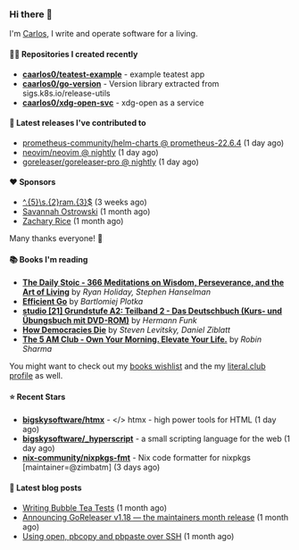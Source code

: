 ### Hi there 👋

I'm [Carlos](https://caarlos0.dev), I write and operate software for a living.

#### 👨‍💻 Repositories I created recently
- **[caarlos0/teatest-example](https://github.com/caarlos0/teatest-example)** - example teatest app
- **[caarlos0/go-version](https://github.com/caarlos0/go-version)** - Version library extracted from sigs.k8s.io/release-utils
- **[caarlos0/xdg-open-svc](https://github.com/caarlos0/xdg-open-svc)** - xdg-open as a service

#### 🚀 Latest releases I've contributed to


- [prometheus-community/helm-charts @ prometheus-22.6.4](https://github.com/prometheus-community/helm-charts/releases/tag/prometheus-22.6.4) (1 day ago)
- [neovim/neovim @ nightly](https://github.com/neovim/neovim/releases/tag/nightly) (1 day ago)
- [goreleaser/goreleaser-pro @ nightly](https://github.com/goreleaser/goreleaser-pro/releases/tag/nightly) (1 day ago)

#### ❤️ Sponsors
- [^.{5}\s.{2}ram.{3}$](https://github.com/umatare5) (3 weeks ago)
- [Savannah Ostrowski](https://github.com/savannahostrowski) (1 month ago)
- [Zachary Rice](https://github.com/zricethezav) (1 month ago)

Many thanks everyone! 🙏

#### 📚 Books I'm reading
- **[The Daily Stoic - 366 Meditations on Wisdom, Perseverance, and the Art of Living](https://literal.club/caarlos0/book/the-daily-stoic-lbfbd)** by _Ryan Holiday, Stephen Hanselman_
- **[Efficient Go](https://literal.club/caarlos0/book/bartlomiej-plotka-efficient-go-h2xgm)** by _Bartlomiej Plotka_
- **[studio [21] Grundstufe A2: Teilband 2 - Das Deutschbuch (Kurs- und Übungsbuch mit DVD-ROM)](https://literal.club/caarlos0/book/hermann-funk-studio-21-grundstufe-a2-teilband-2-das-deutschbuch-kurs-und-ubungsbuch-mit-dvd-rom-9zuoy)** by _Hermann Funk_
- **[How Democracies Die](https://literal.club/caarlos0/book/how-democracies-die-5395k)** by _Steven Levitsky, Daniel Ziblatt_
- **[The 5 AM Club - Own Your Morning. Elevate Your Life.](https://literal.club/caarlos0/book/robin-sharma-the-5-am-club-nfkmj)** by _Robin Sharma_

You might want to check out my [books
wishlist](https://www.amazon.com.br/hz/wishlist/ls/EB8P7VS717SV) and the my
[literal.club profile](https://literal.club/caarlos0) as well.

#### ⭐ Recent Stars
- **[bigskysoftware/htmx](https://github.com/bigskysoftware/htmx)** - </> htmx - high power tools for HTML (1 day ago)
- **[bigskysoftware/_hyperscript](https://github.com/bigskysoftware/_hyperscript)** - a small scripting language for the web (1 day ago)
- **[nix-community/nixpkgs-fmt](https://github.com/nix-community/nixpkgs-fmt)** - Nix code formatter for nixpkgs [maintainer=@zimbatm] (3 days ago)

#### 📄 Latest blog posts
- [Writing Bubble Tea Tests](https://carlosbecker.com/posts/teatest/) (1 month ago)
- [Announcing GoReleaser v1.18 — the maintainers month release](https://carlosbecker.com/posts/goreleaser-v1.18/) (1 month ago)
- [Using open, pbcopy and pbpaste over SSH](https://carlosbecker.com/posts/pbcopy-pbpaste-open-ssh/) (1 month ago)
